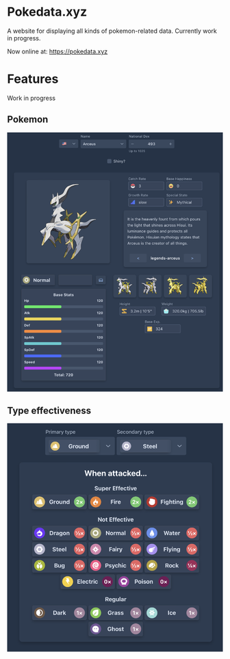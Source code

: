# Pokedata.xyz
A website for displaying all kinds of pokemon-related data. Currently work in progress.

Now online at: https://pokedata.xyz

# Features
Work in progress

## Pokemon
![](examples/pokemon_example.png)

## Type effectiveness
![](examples/typing_example.png)